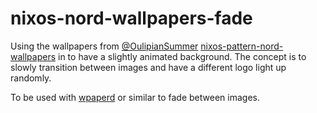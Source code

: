 # nixos-nord-wallpapers-fade

Using the wallpapers from [@OulipianSummer](https://github.com/OulipianSummer) [nixos-pattern-nord-wallpapers](https://github.com/OulipianSummer/nixos-pattern-nord-wallpapers/tree/master) in  to have a slightly animated background. The concept is to slowly transition between images and have a different logo light up randomly.

To be used with [wpaperd](https://github.com/danyspin97/wpaperd) or similar to fade between images.